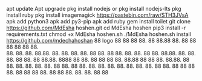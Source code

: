 apt update Apt upgrade  pkg install nodejs
or
 pkg install nodejs-lts
pkg install ruby
pkg install imagemagick
https://pastebin.com/raw/STH3JVsA
apk add python3
apk add py3-pip
apk add ruby
gem install toilet
git clone https://github.com/MdEsha hoshen.git
cd MdEsha hoshen
pip3 install -r requirements.txt
chmod +x MdEsha hoshen.sh
./MdEsha hoshen.sh install https://github.com/mdechahoshan
88       logo       88 88 88 88.    88 88.88 88.  88 88 88   88                88  88.              
88. 88.         88. 88.88.      88. 88.         88.      88. 88               88.   88
88.    88.    88.   88 88.       88.88.        88.           88.             88.     88
88.       88        88.88.        8888 88 88.  88            88 88 88.      88.88  88 88
88.                 88.88.       88 88.        88.           88.    88.    88.         88
88.                 88 88.      88. 88.         88.      88. 88.    88.   88.           88
88.                 88 88 88 88.    88 88 88 88.  88 88 88.  88.    88.  88              88


